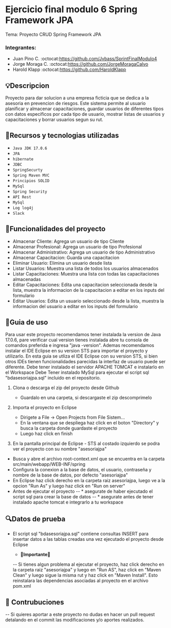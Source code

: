 # Ejercicio final modulo 6 Spring Framework JPA
Tema: Proyecto CRUD Spring Framework JPA
### Integrantes:
+ Juan Pino C. :octocat:https://github.com/Jvbass/SprintFinalModulo4
+ Jorge Moraga C. :octocat:https://github.com/JorgeMoragaCalvo
+ Harold Klapp :octocat:https://github.com/HaroldKlapp
## :bulb:Descripcion 
  Proyecto para dar solucion a una empresa ficticia que se dedica a la asesoria en prevencion de riesgos. Este sistema permite al usuario planificar y almacenar capacitaciones, guardar usuarios de diferentes tipos con datos especificos por cada tipo de usuario, mostrar listas de usuarios y capacitaciones y borrar usuarios segun su rut.

## :wrench:Recursos y tecnologias utilizadas
- `Java JDK 17.0.6`
- `JPA`
- `hibernate`
- `JDBC`
- `SpringSecurty`
- `Spring Maven MVC`
- `Principios SOLID`
- `MySql`
- `Spring Security`
- `API Rest`
- `MySql`
- `Log log4j`
- `Slack`

## :hammer:Funcionalidades del proyecto
  - Almacenar Cliente: Agrega un usuario de tipo Cliente
  - Almacenar Profesional: Agrega un usuario de tipo Profesional
  - Almacenar Administrativo: Agrega un usuario de tipo Administrativo
  - Almacenar Capacitacion: Guarda una capacitacion
  - Eliminar Usuario: Elimina un usuario desde lista
  - Listar Usuarios: Muestra una lista de todos los usuarios almacenados
  - Listar Capacitaciones: Muestra una lista con todas las capacitaciones almacenadas
  - Editar Capacitaciones: Edita una capacitacion seleccionada desde la lista, muestra la informacion de la capacitacion a editar en los inputs del formulario
  - Editar Usuarios: Edita un usuario seleccionado desde la lista, muestra la informacion del usuario a editar en los inputs del formulario    

## :notebook:Guia de uso
Para usar este proyecto recomendamos tener instalada la version de Java 17.0.6, pare verificar cual version tienes instalada abre tu consola de comandos preferida e ingresa "java -version". Ademas recomendamos instalar el IDE Eclipse en su version STS para importar el proyecto y utilizarlo. En esta guia se utliza el IDE Eclipse con su version STS, si bien otros IDEs tienen funcionalidades parecidas la interfaz de usuario puede ser diferente.
Debe tener instalado el servidor APACHE TOMCAT e instalarlo en el Workspace
Debe Tener instalado MySql para ejecutar el script sql "bdasesoriajpa.sql" incluido en el repositorio.
1. Clona o descarga el zip del proyecto desde Github
	- Guardalo en una carpeta, si descargaste el zip descomprimelo
	
2. Importa el proyecto en Eclipse
	- Dirigete a File -> Open Projects from File Sistem...
	- En la ventana que se despliega haz click en el boton "Directory" y busca la carpeta donde guardaste el proyecto
	- Luego haz click en finish
	
3. En la pantalla principal de Eclipse - STS al costado izquierdo se podra ver el proyecto con su nombre "asesoriajpa"
  - Busca y abre el archivo root-context.xml que se encuentra en la carpeta src/main/webapp/WEB-INF/spring
  - Configura la conexion a la base de datos, el usuario, contraseña y nombre de la base de datos, por defecto "asesoriajpa"
  - En Eclipse haz click derecho en la carpeta raiz asesoriajpa, luego ve a la opcion "Run As" y luego haz click en "Run on server"
  - Antes de ejecutar el proyecto
   -- * asegurate de haber ejecutado el script sql para crear la base de datos
   -- * asegurate antes de tener instalado apache tomcat e integrarlo a tu workspace

## :mag:Datos de prueba 
- El script sql "bdasesoriajpa.sql" contiene consultas INSERT para insertar datos a las tablas creadas una vez ejecutado el proyecto desde Eclipse

	- :construction:**Importante**:construction:
		
	-- Si tienes algun problema al ejecutar el proyecto, haz click derecho en la carpeta raiz "asesoriajpa" y luego en "Run AS", haz click en "Maven Clean" y luego sigue la misma rut y haz click en "Maven Install". Esto reinstalara las dependencias asociadas al proyecto en el archivo pom.xml

## :hugs: Contrubuciones 
-- Si quieres aportar a este proyecto no dudas en hacer un pull request detalando en el commit las modificaciones y/o aportes realizados.
